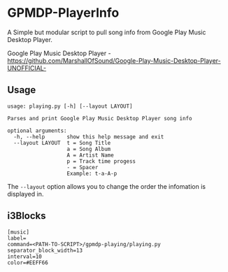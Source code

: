 # GPMDP-PlayerInfo
A Simple but modular script to pull song info from Google Play Music Desktop Player.

Google Play Music Desktop Player - https://github.com/MarshallOfSound/Google-Play-Music-Desktop-Player-UNOFFICIAL-

## Usage
```
usage: playing.py [-h] [--layout LAYOUT]

Parses and print Google Play Music Desktop Player song info

optional arguments:
  -h, --help       show this help message and exit
  --layout LAYOUT  t = Song Title
                   a = Song Album
                   A = Artist Name
                   p = Track time progess
                   - = Spacer
                   Example: t-a-A-p
```

The `--layout` option allows you to change the order the infomation is displayed in.

## i3Blocks
```
[music]
label=
command=<PATH-TO-SCRIPT>/gpmdp-playing/playing.py
separator_block_width=13
interval=10
color=#EEFF66
```

